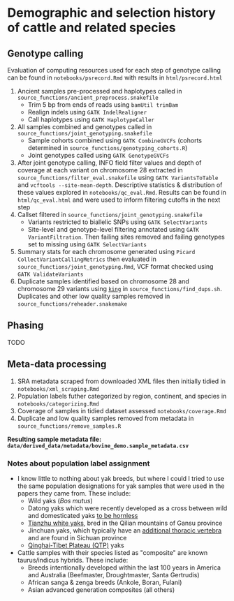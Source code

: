 # Demographic and selection history of cattle and related species

## Genotype calling

Evaluation of computing resources used for each step of genotype calling can be found in `notebooks/psrecord.Rmd` with results in `html/psrecord.html`

1. Ancient samples pre-processed and haplotypes called in `source_functions/ancient_preprocess.snakefile`
    + Trim 5 bp from ends of reads using `bamUtil trimBam`
    + Realign indels using `GATK IndelRealigner`
    + Call haplotypes using `GATK HaplotypeCaller`
2. All samples combined and genotypes called in `source_functions/joint_genotyping.snakefile`
    + Sample cohorts combined using `GATK CombineGVCFs` (cohorts determined in `source_functions/genotyping_cohorts.R`)
    + Joint genotypes called using `GATK GenotypeGVCFs`
3. After joint genotype calling, INFO field filter values and depth of coverage at each variant on chromosome 28 extracted in `source_functions/filter_eval.snakefile` using `GATK VariantsToTable` and `vcftools --site-mean-depth`. Descriptive statistics & distribution of these values explored in `notebooks/qc_eval.Rmd`. Results can be found in `html/qc_eval.html` and were used to inform filtering cutoffs in the next step
4. Callset filtered in `source_functions/joint_genotyping.snakefile`
    + Variants restricted to biallelic SNPs using `GATK SelectVariants`
    + Site-level and genotype-level filtering annotated using `GATK VariantFiltration`. Then failing sites removed and failing genotypes set to missing using `GATK SelectVariants`
5. Summary stats for each chromosome generated using `Picard CollectVariantCallingMetrics` then evaluated in `source_functions/joint_genotyping.Rmd`, VCF format checked using `GATK ValidateVariants`
6. Duplicate samples identified based on chromosome 28 and chromosome 29 variants using [`king`](http://people.virginia.edu/~wc9c/KING/manual.html) in `source_functions/find_dups.sh`. Duplicates and other low quality samples removed in `source_functions/reheader.snakemake`

## Phasing

TODO

## Meta-data processing

1. SRA metadata scraped from downloaded XML files then initially tidied in `notebooks/xml_scraping.Rmd`
2. Population labels futher categorized by region, continent, and species in `notebooks/categorizing.Rmd`
3. Coverage of samples in tidied dataset assessed `notebooks/coverage.Rmd`
4. Duplicate and low quality samples removed from metadata in `source_functions/remove_samples.R`

**Resulting sample metadata file: `data/derived_data/metadata/bovine_demo.sample_metadata.csv`**

### Notes about population label assignment

* I know little to nothing about yak breeds, but where I could I tried to use the same population designations for yak samples that were used in the papers they came from. These include:
    + Wild yaks (*Bos mutus*)
    + Datong yaks which were recently developed as a cross between wild and domesticated yaks [to be hornless](https://journals.plos.org/plosone/article?id=10.1371/journal.pone.0158642)
    + [Tianzhu white yaks](https://journals.plos.org/plosone/article?id=10.1371/journal.pone.0158642), bred in the Qilian mountains of Gansu province
    + Jinchuan yaks, which typically have an [additional thoracic vertebra](https://bmcgenomics.biomedcentral.com/articles/10.1186/s12864-020-6598-9) and are found in Sichuan province
    + [Qinghai-Tibet Plateau (QTP)](https://www.nature.com/articles/ncomms10283) yaks
* Cattle samples with their species listed as "composite" are known taurus/indicus hybrids. These include:
    + Breeds intentionally developed within the last 100 years in America and Australia (Beefmaster, Droughtmaster, Santa Gertrudis)
    + African sanga & zenga breeds (Ankole, Boran, Fulani)
    + Asian advanced generation composites (all others)
